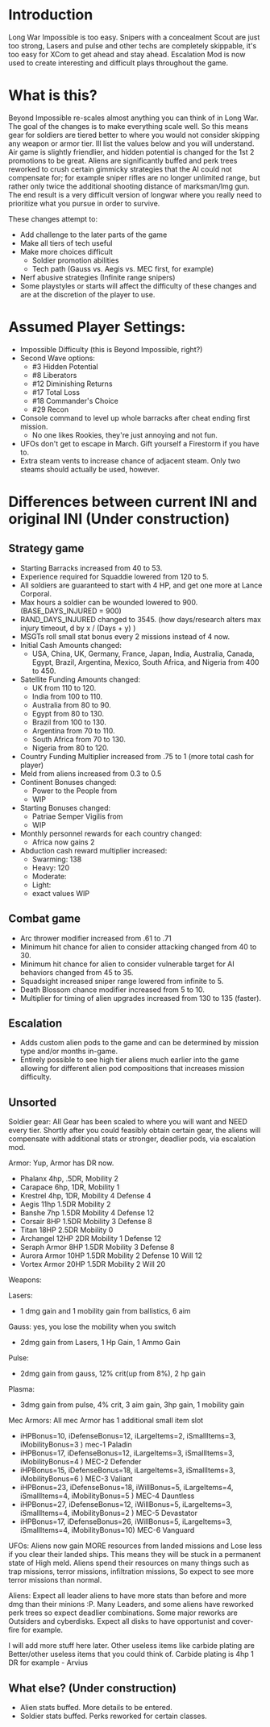 # Introduction

Long War Impossible is too easy. Snipers with a concealment Scout are just too strong, Lasers and pulse and other techs are completely skippable, it's too easy for XCom to get ahead and stay ahead. Escalation Mod is now used to create interesting and difficult plays throughout the game.

# What is this?
Beyond Impossible re-scales almost anything you can think of in Long War. The goal of the changes is to make everything scale well. So this means gear for soldiers are tiered better to where you would not consider skipping any weapon or armor tier. Ill list the values below and you will understand. Air game is slightly friendlier, and hidden potential is changed for the 1st 2 promotions to be great. Aliens are significantly buffed and perk trees reworked to crush certain gimmicky strategies that the AI could not compensate for; for example sniper rifles are no longer unlimited range, but rather only twice the additional shooting distance of marksman/lmg gun. The end result is a very difficult version of longwar where you really need to prioritize what you pursue in order to survive.


These changes attempt to:
- Add challenge to the later parts of the game
- Make all tiers of tech useful
- Make more choices difficult
   - Soldier promotion abilities
   - Tech path (Gauss vs. Aegis vs. MEC first, for example)
- Nerf abusive strategies (Infinite range snipers)
- Some playstyles or starts will affect the difficulty of these changes and are at the discretion of the player to use.

# Assumed Player Settings:

- Impossible Difficulty (this is Beyond Impossible, right?)
- Second Wave options:
  - #3  Hidden Potential
  - #8  Liberators
  - #12 Diminishing Returns
  - #17 Total Loss
  - #18 Commander's Choice
  - #29 Recon
- Console command to level up whole barracks after cheat ending first mission.
  - No one likes Rookies, they're just annoying and not fun.
- UFOs don't get to escape in March. Gift yourself a Firestorm if you have to.
- Extra steam vents to increase chance of adjacent steam. Only two steams should actually be used, however.

# Differences between current INI and original INI (Under construction)

## Strategy game
- Starting Barracks increased from 40 to 53.
- Experience required for Squaddie lowered from 120 to 5.
- All soldiers are guaranteed to start with 4 HP, and get one more at Lance Corporal.
- Max hours a soldier can be wounded lowered to 900. (BASE_DAYS_INJURED = 900)
- RAND_DAYS_INJURED changed to 3545. (how days/research alters max injury timeout, d by x / (Days + y) )
- MSGTs roll small stat bonus every 2 missions instead of 4 now.
- Initial Cash Amounts changed:
  - USA, China, UK, Germany, France, Japan, India, Australia, Canada, Egypt, Brazil, Argentina, Mexico, South Africa, and Nigeria from 400 to 450.  
- Satellite Funding Amounts changed:
  - UK from 110 to 120.
  - India from 100 to 110.
  - Australia from 80 to 90.
  - Egypt from 80 to 130.
  - Brazil from 100 to 130.
  - Argentina from 70 to 110.
  - South Africa from 70 to 130.
  - Nigeria from 80 to 120.
- Country Funding Multiplier increased from .75 to 1 (more total cash for player)
- Meld from aliens increased from 0.3 to 0.5
- Continent Bonuses changed:
  - Power to the People from
  - WIP
- Starting Bonuses changed:
  - Patriae Semper Vigilis from
  - WIP
- Monthly personnel rewards for each country changed:
  - Africa now gains 2 
- Abduction cash reward multiplier increased:
  - Swarming: 138
  - Heavy: 120
  - Moderate:
  - Light:
  - exact values WIP

## Combat game

- Arc thrower modifier increased from .61 to .71
- Minimum hit chance for alien to consider attacking changed from 40 to 30.
- Minimum hit chance for alien to consider vulnerable target for AI behaviors changed from 45 to 35.
- Squadsight increased sniper range lowered from infinite to 5.
- Death Blossom chance modifier increased from 5 to 10.
- Multiplier for timing of alien upgrades increased from 130 to 135 (faster).

## Escalation
- Adds custom alien pods to the game and can be determined by mission type and/or months in-game.
- Entirely possible to see high tier aliens much earlier into the game allowing for different alien pod compositions that increases mission difficulty.

## Unsorted
Soldier gear: All Gear has been scaled to where you will want and NEED every tier. Shortly after you could feasibly obtain certain gear, the aliens will compensate with additional stats or stronger, deadlier pods, via escalation mod.

Armor:  Yup, Armor has DR now.

- Phalanx   4hp, .5DR, Mobility 2
- Carapace   6hp, 1DR, Mobility 1
- Krestrel   4hp, 1DR, Mobility 4 Defense 4
- Aegis      11hp  1.5DR Mobility 2
- Banshe     7hp  1.5DR Mobility 4 Defense 12
- Corsair    8HP  1.5DR  Mobility 3 Defense 8
- Titan      18HP  2.5DR  Mobility 0
- Archangel  12HP  2DR   Mobility 1 Defense 12
- Seraph Armor  8HP   1.5DR  Mobility 3 Defense 8
- Aurora Armor  10HP  1.5DR  Mobility 2 Defense 10   Will 12   
- Vortex Armor 20HP   1.5DR  Mobility 2 Will 20         

Weapons:

Lasers:
- 1 dmg gain and 1 mobility gain from ballistics, 6 aim

Gauss: yes, you lose the mobility when you switch
- 2dmg gain from Lasers, 1 Hp Gain, 1 Ammo Gain

Pulse: 
- 2dmg gain from gauss, 12% crit(up from 8%), 2 hp gain

Plasma:
- 3dmg gain from pulse, 4% crit, 3 aim gain, 3hp gain, 1 mobility gain



Mec Armors: All mec Armor has 1 additional small item slot

- iHPBonus=10,  iDefenseBonus=12, iLargeItems=2, iSmallItems=3, iMobilityBonus=3 ) mec-1 Paladin
- iHPBonus=17, iDefenseBonus=12,   iLargeItems=3, iSmallItems=3, iMobilityBonus=4 ) MEC-2 Defender
- iHPBonus=15, iDefenseBonus=18,  iLargeItems=3, iSmallItems=3, iMobilityBonus=6 ) MEC-3 Valiant
- iHPBonus=23, iDefenseBonus=18,  iWillBonus=5,  iLargeItems=4, iSmallItems=4, iMobilityBonus=5 ) MEC-4 Dauntless
- iHPBonus=27, iDefenseBonus=12,  iWillBonus=5,  iLargeItems=3, iSmallItems=4, iMobilityBonus=2 ) MEC-5 Devastator
- iHPBonus=17, iDefenseBonus=26,  iWillBonus=5,  iLargeItems=3, iSmallItems=4, iMobilityBonus=10) MEC-6 Vanguard

UFOs:
Aliens now gain MORE resources from landed missions and Lose less if you clear their landed ships. This means they will be stuck in a permanent state of High meld. Aliens spend their resources on many things such as trap missions, terror missions, infiltration missions, So expect to see more terror missions than normal.


Aliens:
Expect all leader aliens to have more stats than before and more dmg than their minions :P.
Many Leaders, and some aliens have reworked perk trees so expect deadlier combinations. Some major reworks are Outsiders and cyberdisks. Expect all disks to have opportunist and cover-fire for example.


I will add more stuff here later. Other useless items like carbide plating are Better/other useless items that you could think of.
Carbide plating is 4hp 1 DR for example - Arvius


## What else? (Under construction)
- Alien stats buffed. More details to be entered.
- Soldier stats buffed. Perks reworked for certain classes.


